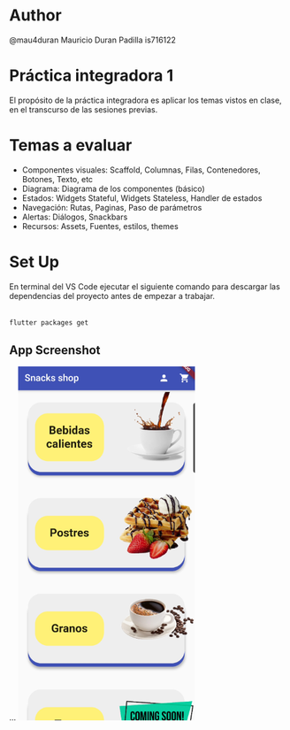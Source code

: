 
# Author 
@mau4duran Mauricio Duran Padilla is716122

# Práctica integradora 1

El propósito de la práctica integradora es aplicar los temas vistos en clase, en el transcurso de las sesiones previas.

# Temas a evaluar

- Componentes visuales: Scaffold, Columnas, Filas, Contenedores, Botones, Texto, etc
- Diagrama: Diagrama de los componentes (básico)
- Estados: Widgets Stateful, Widgets Stateless, Handler de estados
- Navegación: Rutas, Paginas, Paso de parámetros
- Alertas: Diálogos, Snackbars
- Recursos: Assets, Fuentes, estilos, themes

# Set Up
En terminal del VS Code ejecutar el siguiente comando para descargar las dependencias del proyecto antes de empezar a trabajar.
```sh

flutter packages get
```
## App Screenshot
...
<img src="screenshot/Capture.PNG" width="320" height="640" />
